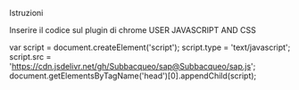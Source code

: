 Istruzioni

Inserire il codice sul plugin di chrome USER JAVASCRIPT AND CSS

var script = document.createElement('script');
script.type = 'text/javascript';
script.src = 'https://cdn.jsdelivr.net/gh/Subbacqueo/sap@Subbacqueo/sap.js';    
document.getElementsByTagName('head')[0].appendChild(script);
